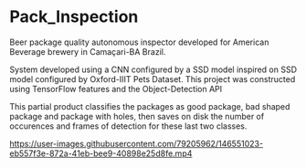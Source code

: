 # Pack_Inspection

Beer package quality autonomous inspector developed for American Beverage brewery in Camaçari-BA Brazil.

System developed using a CNN configured by a SSD model inspired on SSD model configured by Oxford-IIIT Pets Dataset.
This project was constructed using TensorFlow features and the Object-Detection API

This partial product classifies the packages as good package, bad shaped package and package with holes, then saves on disk the number of occurences and frames of detection for these last two classes.

https://user-images.githubusercontent.com/79205962/146551023-eb557f3e-872a-41eb-bee9-40898e25d8fe.mp4

